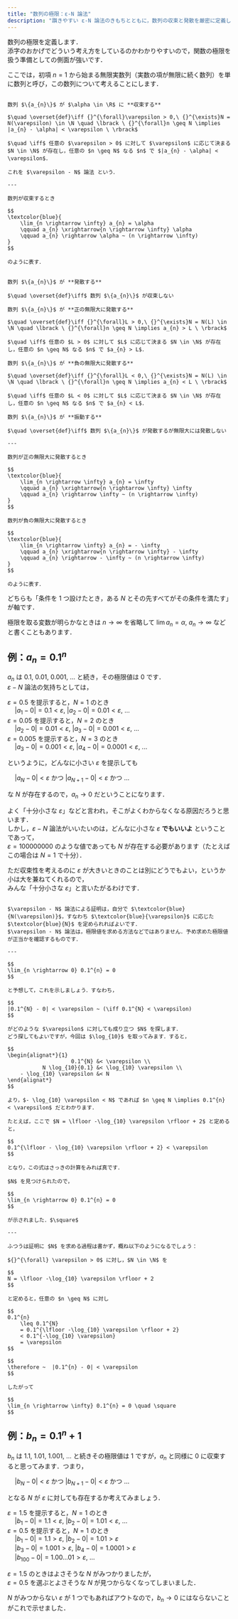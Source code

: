 ```yaml
---
title: "数列の極限：ε-N 論法"
description: "躓きやすい ε-N 論法のきもちとともに，数列の収束と発散を厳密に定義します．数列 {a_n} が α ∈ R に収束する ⇔ 任意の ε > 0 に対して ε に応じて決まる N が存在し，任意の n ≧ N なる n で　|a_n - α| < ε"
---
```


数列の極限を定義します．  
添字のおかげでどういう考え方をしているのかわかりやすいので，関数の極限を扱う準備としての側面が強いです．

ここでは，初項 $n = 1$ から始まる無限実数列（実数の項が無限に続く数列）を単に数列と呼び，この数列について考えることにします．

~~~definition:数列の収束

数列 $\{a_{n}\}$ が $\alpha \in \R$ に **収束する**

$\quad \overset{def}\iff {}^{\forall}\varepsilon > 0,\ {}^{\exists}N = N(\varepsilon) \in \N \quad \lbrack \ {}^{\forall}n \geq N \implies |a_{n} - \alpha| < \varepsilon \ \rbrack$

$\quad \iff$ 任意の $\varepsilon > 0$ に対して $\varepsilon$ に応じて決まる $N \in \N$ が存在し，任意の $n \geq N$ なる $n$ で $|a_{n} - \alpha| < \varepsilon$．

これを $\varepsilon - N$ 論法 という．

---

数列が収束するとき

$$
\textcolor{blue}{
    \lim_{n \rightarrow \infty} a_{n} = \alpha
    \qquad a_{n} \xrightarrow{n \rightarrow \infty} \alpha
    \qquad a_{n} \rightarrow \alpha ~ (n \rightarrow \infty)
}
$$

のように表す．

~~~

~~~definition:数列の発散

数列 $\{a_{n}\}$ が **発散する**

$\quad \overset{def}\iff$ 数列 $\{a_{n}\}$ が収束しない

数列 $\{a_{n}\}$ が **正の無限大に発散する**

$\quad \overset{def}\iff {}^{\forall}L > 0,\ {}^{\exists}N = N(L) \in \N \quad \lbrack \ {}^{\forall}n \geq N \implies a_{n} > L \ \rbrack$

$\quad \iff$ 任意の $L > 0$ に対して $L$ に応じて決まる $N \in \N$ が存在し，任意の $n \geq N$ なる $n$ で $a_{n} > L$．

数列 $\{a_{n}\}$ が **負の無限大に発散する**

$\quad \overset{def}\iff {}^{\forall}L < 0,\ {}^{\exists}N = N(L) \in \N \quad \lbrack \ {}^{\forall}n \geq N \implies a_{n} < L \ \rbrack$

$\quad \iff$ 任意の $L < 0$ に対して $L$ に応じて決まる $N \in \N$ が存在し，任意の $n \geq N$ なる $n$ で $a_{n} < L$．

数列 $\{a_{n}\}$ が **振動する**

$\quad \overset{def}\iff$ 数列 $\{a_{n}\}$ が発散するが無限大には発散しない

---

数列が正の無限大に発散するとき

$$
\textcolor{blue}{
    \lim_{n \rightarrow \infty} a_{n} = \infty
    \qquad a_{n} \xrightarrow{n \rightarrow \infty} \infty
    \qquad a_{n} \rightarrow \infty ~ (n \rightarrow \infty)
}
$$

数列が負の無限大に発散するとき

$$
\textcolor{blue}{
    \lim_{n \rightarrow \infty} a_{n} = - \infty
    \qquad a_{n} \xrightarrow{n \rightarrow \infty} - \infty
    \qquad a_{n} \rightarrow - \infty ~ (n \rightarrow \infty)
}
$$

のように表す．

~~~

どちらも「条件を $1$ つ設けたとき，ある $N$ とその先すべてがその条件を満たす」が軸です．

極限を取る変数が明らかなときは $n \rightarrow \infty$ を省略して $\lim a_{n} = \alpha,\ a_{n} \rightarrow \infty$ などと書くこともあります．

## 例：$a_{n} = 0.1^{n}$

$a_{n}$ は $0.1,\ 0.01,\ 0.001,\ ...$ と続き，その極限値は $0$ です．  
$\varepsilon - N$ 論法の気持ちとしては，

$\varepsilon = 0.5$ を提示すると，$N = 1$ のとき  
$\quad |a_{1} - 0| = 0.1 < \varepsilon,\ |a_{2} - 0| = 0.01 < \varepsilon,\ ...$  
$\varepsilon = 0.05$ を提示すると，$N = 2$ のとき  
$\quad |a_{2} - 0| = 0.01 < \varepsilon,\ |a_{3} - 0| = 0.001 < \varepsilon,\ ...$  
$\varepsilon = 0.005$ を提示すると，$N = 3$ のとき  
$\quad |a_{3} - 0| = 0.001 < \varepsilon,\ |a_{4} - 0| = 0.0001 < \varepsilon,\ ...$  

というように，どんなに小さい $\varepsilon$ を提示しても  

$\quad |a_{N} - 0| < \varepsilon$ かつ $|a_{N + 1} - 0| < \varepsilon$ かつ ...  

な $N$ が存在するので，$a_{n} \rightarrow 0$ だということになります．

よく「十分小さな $\varepsilon$」などと言われ，そこがよくわからなくなる原因だろうと思います．  
しかし，$\varepsilon - N$ 論法がいいたいのは，どんなに小さな $\varepsilon$ **でもいいよ** ということであって，  
$\varepsilon = 100000000$ のような値であっても $N$ が存在する必要があります（たとえばこの場合は $N = 1$ で十分）．

ただ収束性を考えるのに $\varepsilon$ が大きいときのことは別にどうでもよい，というか小は大を兼ねてくれるので，  
みんな「十分小さな $\varepsilon$」と言いたがるわけです．

~~~spoiler:close:厳密な証明

$\varepsilon - N$ 論法による証明は，自分で $\textcolor{blue}{N(\varepsilon)}$，すなわち $\textcolor{blue}{\varepsilon}$ に応じた $\textcolor{blue}{N}$ を定められればよいです．  
$\varepsilon - N$ 論法は，極限値を求める方法などではありません．予め求めた極限値が正当かを確認するものです．

---

$$
\lim_{n \rightarrow 0} 0.1^{n} = 0
$$

と予想して，これを示しましょう．すなわち，

$$
|0.1^{N} - 0| < \varepsilon ~ (\iff 0.1^{N} < \varepsilon)
$$

がどのような $\varepsilon$ に対しても成り立つ $N$ を探します．  
どう探してもよいですが，今回は $\log_{10}$ を取ってみます．すると，

$$
\begin{alignat*}{1}
                    0.1^{N} &< \varepsilon \\
           N \log_{10}{0.1} &< \log_{10} \varepsilon \\
    - \log_{10} \varepsilon &< N
\end{alignat*}
$$

より，$- \log_{10} \varepsilon < N$ であれば $n \geq N \implies 0.1^{n} < \varepsilon$ だとわかります．

たとえば，ここで $N = \lfloor -\log_{10} \varepsilon \rfloor + 2$ と定めると，

$$
0.1^{\lfloor - \log_{10} \varepsilon \rfloor + 2} < \varepsilon
$$

となり，この式はさっきの計算をみれば真です．

$N$ を見つけられたので，

$$
\lim_{n \rightarrow 0} 0.1^{n} = 0
$$

が示されました．$\square$

---

ふつうは証明に $N$ を求める過程は書かず，概ね以下のようになるでしょう：

${}^{\forall} \varepsilon > 0$ に対し，$N \in \N$ を

$$
N = \lfloor -\log_{10} \varepsilon \rfloor + 2
$$

と定めると，任意の $n \geq N$ に対し

$$
0.1^{n}
    \leq 0.1^{N} 
    = 0.1^{\lfloor -\log_{10} \varepsilon \rfloor + 2} 
    < 0.1^{-\log_{10} \varepsilon}
    = \varepsilon
$$

$$
\therefore ~  |0.1^{n} - 0| < \varepsilon
$$

したがって

$$
\lim_{n \rightarrow \infty} 0.1^{n} = 0 \quad \square
$$

~~~

## 例：$b_{n} = 0.1^{n} + 1$

$b_{n}$ は $1.1,\ 1.01,\ 1.001,\ ...$ と続きその極限値は $1$ ですが，$a_{n}$ と同様に $0$ に収束すると思ってみます．つまり，

$\quad |b_{N} - 0| < \varepsilon$ かつ $|b_{N + 1} - 0| < \varepsilon$ かつ ...  

となる $N$ が $\varepsilon$ に対しても存在するか考えてみましょう．

$\varepsilon = 1.5$ を提示すると，$N = 1$ のとき  
$\quad |b_{1} - 0| = 1.1 < \varepsilon,\ |b_{2} - 0| = 1.01 < \varepsilon,\ ...$  
$\varepsilon = 0.5$ を提示すると，$N = 1$ のとき  
$\quad |b_{1} - 0| = 1.1 > \varepsilon,\ |b_{2} - 0| = 1.01 > \varepsilon$  
$\quad |b_{3} - 0| = 1.001 > \varepsilon,\ |b_{4} - 0| = 1.0001 > \varepsilon$  
$\quad |b_{100} - 0| = 1.00...01 > \varepsilon,\ ...$  

$\varepsilon = 1.5$ のときはよさそうな $N$ がみつかりましたが，  
$\varepsilon = 0.5$ を選ぶとよさそうな $N$ が見つからなくなってしまいました．

$N$ がみつからない $\varepsilon$ が $1$ つでもあればアウトなので，$b_{n} \rightarrow 0$ にはならないことがこれで示せました．
